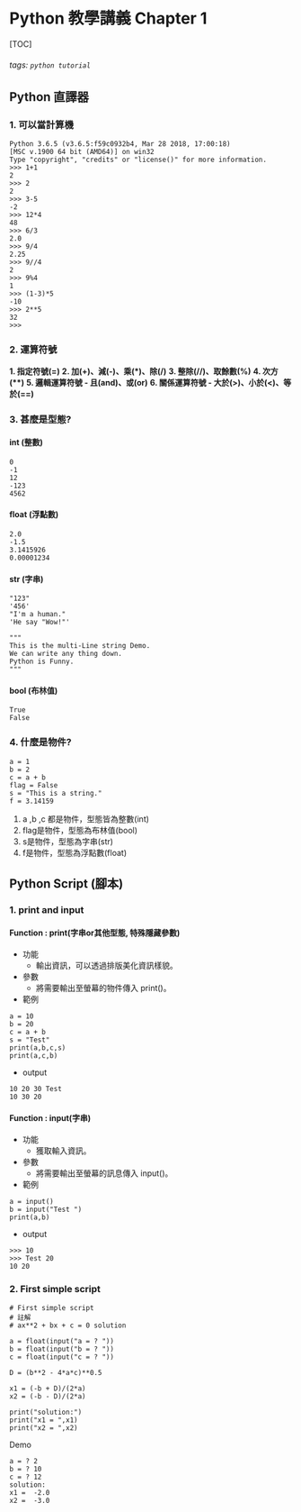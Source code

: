 # Python 教學講義 Chapter 1
[TOC]
###### tags: `python tutorial`

## Python 直譯器
### 1. 可以當計算機
```python=
Python 3.6.5 (v3.6.5:f59c0932b4, Mar 28 2018, 17:00:18)
[MSC v.1900 64 bit (AMD64)] on win32
Type "copyright", "credits" or "license()" for more information.
>>> 1+1
2
>>> 2
2
>>> 3-5
-2
>>> 12*4
48
>>> 6/3
2.0
>>> 9/4
2.25
>>> 9//4
2
>>> 9%4
1
>>> (1-3)*5
-10
>>> 2**5
32
>>> 
```
### 2. 運算符號
**1. 指定符號(=)**
**2. 加(+)、減(-)、乘(\*)、除(/)**
**3. 整除(//)、取餘數(%)**
**4. 次方(\*\*)**
**5. 邏輯運算符號 - 且(and)、或(or)**
**6. 關係運算符號 - 大於(>)、小於(<)、等於(==)**

### 3. 甚麼是型態?
#### int (整數)
```python=
0
-1
12
-123
4562
```
#### float (浮點數)
```python=
2.0
-1.5
3.1415926
0.00001234
```
#### str (字串)
```python=
"123"
'456'
"I'm a human."
'He say "Wow!"'

"""
This is the multi-Line string Demo.
We can write any thing down.
Python is Funny.
"""
```
#### bool (布林值)
```python=
True
False
```
### 4. 什麼是物件?
```python=
a = 1
b = 2
c = a + b
flag = False
s = "This is a string."
f = 3.14159
```
1. a ,b ,c 都是物件，型態皆為整數(int)
2. flag是物件，型態為布林值(bool)
3. s是物件，型態為字串(str)
4. f是物件，型態為浮點數(float)

## Python Script (腳本)

### 1. print and input
#### Function : print(字串or其他型態, 特殊隱藏參數)
- 功能
    - 輸出資訊，可以透過排版美化資訊樣貌。
- 參數
    - 將需要輸出至螢幕的物件傳入 print()。
- 範例 
```python=
a = 10
b = 20
c = a + b
s = "Test"
print(a,b,c,s)
print(a,c,b)
```
- output
```shell=
10 20 30 Test
10 30 20

```
#### Function : input(字串)
- 功能
    - 獲取輸入資訊。
- 參數
    - 將需要輸出至螢幕的訊息傳入 input()。
- 範例 
```python=
a = input()
b = input("Test ")
print(a,b)
```
- output
```shell=
>>> 10
>>> Test 20
10 20

```

### 2. First simple script
```python=
# First simple script
# 註解
# ax**2 + bx + c = 0 solution

a = float(input("a = ? "))
b = float(input("b = ? "))
c = float(input("c = ? "))

D = (b**2 - 4*a*c)**0.5

x1 = (-b + D)/(2*a)
x2 = (-b - D)/(2*a)

print("solution:")
print("x1 = ",x1)
print("x2 = ",x2)

```
Demo
```shell=
a = ? 2
b = ? 10
c = ? 12
solution:
x1 =  -2.0
x2 =  -3.0
```